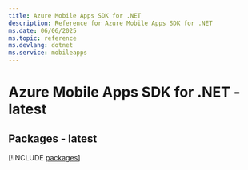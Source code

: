 ```yaml
---
title: Azure Mobile Apps SDK for .NET
description: Reference for Azure Mobile Apps SDK for .NET
ms.date: 06/06/2025
ms.topic: reference
ms.devlang: dotnet
ms.service: mobileapps
---
```

# Azure Mobile Apps SDK for .NET - latest
## Packages - latest
[!INCLUDE [packages](mobile-apps-index.md)]